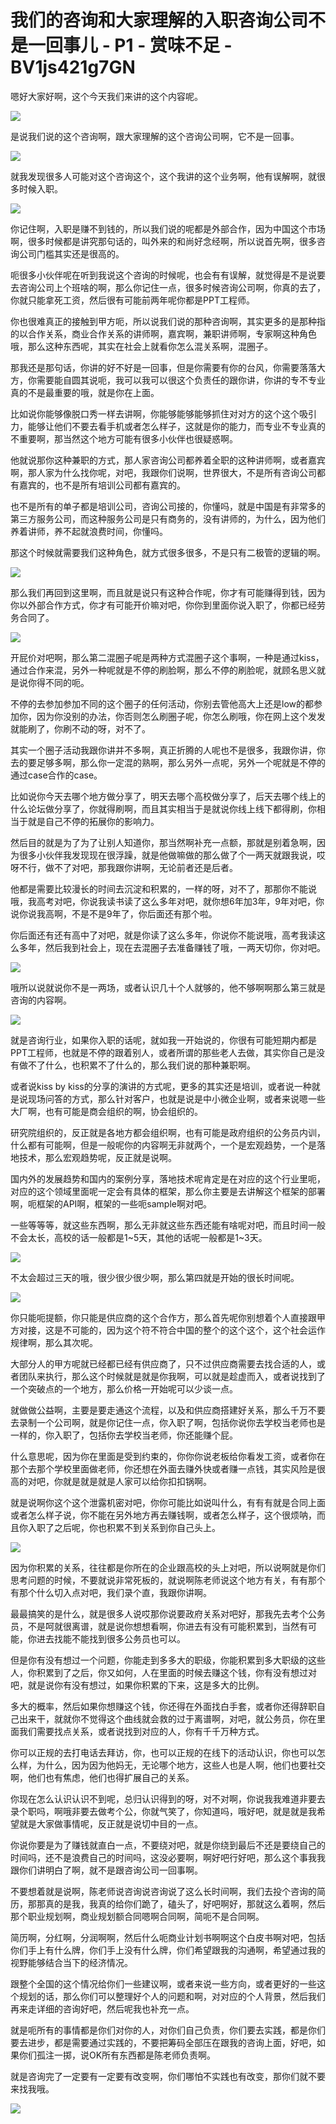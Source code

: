 # 我们的咨询和大家理解的入职咨询公司不是一回事儿 - P1 - 赏味不足 - BV1js421g7GN

嗯好大家好啊，这个今天我们来讲的这个内容呢。

![](img/67a2e4677ab62d783d052e3a6e00702e_1.png)

是说我们说的这个咨询啊，跟大家理解的这个咨询公司啊，它不是一回事。

![](img/67a2e4677ab62d783d052e3a6e00702e_3.png)

就我发现很多人可能对这个咨询这个，这个我讲的这个业务啊，他有误解啊，就很多时候入职。

![](img/67a2e4677ab62d783d052e3a6e00702e_5.png)

你记住啊，入职是赚不到钱的，所以我们说的呢都是外部合作，因为中国这个市场啊，很多时候都是讲究那句话的，叫外来的和尚好念经啊，所以说首先啊，很多咨询公司门槛其实还是很高的。

呃很多小伙伴呢在听到我说这个咨询的时候呢，也会有有误解，就觉得是不是说要去咨询公司上个班啥的啊，那么你记住一点，很多时候咨询公司啊，你真的去了，你就只能拿死工资，然后很有可能前两年呢你都是PPT工程师。

你也很难真正的接触到甲方呃，所以说我们说的那种咨询啊，其实更多的是那种指的以合作关系，商业合作关系的讲师啊，嘉宾啊，兼职讲师啊，专家啊这种角色哦，那么这种东西呢，其实在社会上就看你怎么混关系啊，混圈子。

那我还是那句话，你讲的好不好是一回事，但是你需要有你的台风，你需要落落大方，你需要能自圆其说呃，我可以我可以很这个负责任的跟你讲，你讲的专不专业真的不是最重要的哦，就是你在上面。

比如说你能够像脱口秀一样去讲啊，你能够能够能够抓住对对方的这个这个吸引力，能够让他们不要去看手机或者怎么样子，这就是你的能力，而专业不专业真的不重要啊，那当然这个地方可能有很多小伙伴也很疑惑啊。

他就说那你这种兼职的方式，那人家咨询公司都养着全职的这种讲师啊，或者嘉宾啊，那人家为什么找你呢，对吧，我跟你们说啊，世界很大，不是所有咨询公司都有嘉宾的，也不是所有培训公司都有嘉宾的。

也不是所有的单子都是培训公司，咨询公司接的，你懂吗，就是中国是有非常多的第三方服务公司，而这种服务公司是只有商务的，没有讲师的，为什么，因为他们养着讲师，养不起就浪费时间，你懂吗。

那这个时候就需要我们这种角色，就方式很多很多，不是只有二极管的逻辑的啊。

![](img/67a2e4677ab62d783d052e3a6e00702e_7.png)

那么我们再回到这里啊，而且就是说只有这种合作呢，你才有可能赚得到钱，因为你以外部合作方式，你才有可能开价嘛对吧，你你到里面你说入职了，你都已经劳务合同了。



![](img/67a2e4677ab62d783d052e3a6e00702e_9.png)

开屁价对吧啊，那么第二混圈子呢是两种方式混圈子这个事啊，一种是通过kiss，通过合作来混，另外一种呢就是不停的刷脸啊，那么不停的刷脸呢，就顾名思义就是说你得不同的呃。

不停的去参加参加不同的这个圈子的任何活动，你别去管他高大上还是low的都参加你，因为你没别的办法，你否则怎么刷圈子呢，你怎么刷哦，你在网上这个发发就能刷了，你刷不动的呀，对不了。

其实一个圈子活动我跟你讲并不多啊，真正折腾的人呢也不是很多，我跟你讲，你去的要足够多啊，那么你一定混的熟啊，那么另外一点呢，另外一个呢就是不停的通过case合作的case。

比如说你今天去哪个地方做分享了，明天去哪个高校做分享了，后天去哪个线上的什么论坛做分享了，你就得刷啊，而且其实相当于是就说你线上线下都得刷，你相当于就是自己不停的拓展你的影响力。

然后目的就是为了为了让别人知道你，那当然啊补充一点额，那就是别着急啊，因为很多小伙伴我发现现在很浮躁，就是他做嘛做的那么做了个一两天就跟我说，哎呀不行，做不了对吧，那我跟你讲啊，无论前者还是后者。

他都是需要比较漫长的时间去沉淀和积累的，一样的呀，对不了，那那你不能说哦，我高考对吧，你说我读书读了这么多年对吧，就你想6年加3年，9年对吧，你说你说我高啊，不是不是9年了，你后面还有那个啦。

你后面还有还有高中了对吧，就是你读了这么多年，你说你不能说哦，高考我读这么多年，然后我到社会上，现在去混圈子去准备赚钱了哦，一两天切你，你对吧。



![](img/67a2e4677ab62d783d052e3a6e00702e_11.png)

哦所以说就说你不是一两场，或者认识几十个人就够的，他不够啊啊那么第三就是咨询的内容啊。

![](img/67a2e4677ab62d783d052e3a6e00702e_13.png)

就是咨询行业，如果你入职的话呢，就如我一开始说的，你很有可能短期内都是PPT工程师，也就是不停的跟着别人，或者所谓的那些老人去做，其实你自己是没有做不了什么，也积累不了什么的，那么我们说的那种兼职啊。

或者说kiss by kiss的分享的演讲的方式呢，更多的其实还是培训，或者说一种就是说现场问答的方式，那么针对客户，也就是说是中小微企业啊，或者来说嗯一些大厂啊，也有可能是商会组织的啊，协会组织的。

研究院组织的，反正就是各地方都会组织啊，也有可能是政府组织的公务员内训，什么都有可能啊，但是一般呢你的内容啊无非就两个，一个是宏观趋势，一个是落地技术，那么宏观趋势呢，反正就是说啊。

国内外的发展趋势和国内的案例分享，落地技术呢肯定是在对应的这个行业里呃，对应的这个领域里面呢一定会有具体的框架，那么你主要是去讲解这个框架的部署啊，呃框架的API啊，框架的一些呃sample啊对吧。

一些等等等，就这些东西啊，那么无非就这些东西还能有啥呢对吧，而且时间一般不会太长，高校的话一般都是1~5天，其他的话呢一般都是1~3天。



![](img/67a2e4677ab62d783d052e3a6e00702e_15.png)

不太会超过三天的哦，很少很少很少啊，那么第四就是开始的很长时间呢。

![](img/67a2e4677ab62d783d052e3a6e00702e_17.png)

你只能呃提额，你只能是供应商的这个合作方，那么首先呢你别想着个人直接跟甲方对接，这是不可能的，因为这个符不符合中国的整个的这个这个，这个社会运作规律啊，那么其次呢。

大部分人的甲方呢就已经都已经有供应商了，只不过供应商需要去找合适的人，或者团队来执行，那么这个时候就是就是你我啊，可以就是趁虚而入，或者说找到了一个突破点的一个地方，那么价格一开始呢可以少谈一点。

就做做公益啊，主要是要走通这个流程，以及和供应商搭建好关系，那么千万不要去录制一个公司啊，就是你记住一点，你入职了啊，包括你说你去学校当老师也是一样的，你入职了，包括你去学校当老师，你还能赚个屁。

什么意思呢，因为你在里面是受到约束的，你你你说老板给你看发工资，或者你在那个去那个学校里面做老师，你还想在外面去赚外快或者赚一点钱，其实风险是很高的对吧，你就是就是就是人家可以给你扣扣锅啊。

就是说啊你这个这个泄露机密对吧，你你可能比如说叫什么，有有有就是合同上面或者怎么样子说，你不能在另外地方再去赚钱啊，或者怎么样子，这个很烦呐，而且你入职了之后呢，你也积累不到关系到你自己头上。



![](img/67a2e4677ab62d783d052e3a6e00702e_19.png)

因为你积累的关系，往往都是你所在的企业跟高校的头上对吧，所以说啊就是你们思考问题的时候，不要就说非常死板的，就说啊陈老师说这个地方有关，有有那个有那个什么切入点对吧，我们录个直，我跟你讲啊。

最最搞笑的是什么，就是很多人说哎那你说要政府关系对吧好，那我先去考个公务员，不是呵就很离谱，就是说你想想看啊，你进去有没有可能积累到，当然有可能，你进去找能不能找到很多公务员也可以。

但是你有没有想过一个问题，你能走到多多大的职级，你能积累到多大职级的这些人，你积累到了之后，你又如何，人在里面的时候去赚这个钱，你有没有想过对吧，就是说你有没有想过，如果你积累的下来，这是多大的比例。

多大的概率，然后如果你想赚这个钱，你还得在外面找白手套，或者你还得辞职自己出来干，就就你不觉得这个曲线就会救的过于离谱啊，对吧，就公务员，你在里面我们需要找点关系，或者说找到对应的人，你有千千万种方式。

你可以正规的去打电话去拜访，你，也可以正规的在线下的活动认识，你也可以怎么样，为什么，因为因为他妈无，无论哪个地方，这些人也是人啊，他们也要社交啊，他们也有焦虑，他们也得扩展自己的关系。

你现在怎么认识认识不到呢，总归认识得到的呀，对不对啊，你说我我难道非要去录个职吗，啊哦非要去做考个公，你就气笑了，你知道吗，哦好吧，就是就是我希望就是大家做事情呢，反正就是说切中目的一点。

你说你要是为了赚钱就直白一点，不要绕对吧，就是你绕到最后不还是要绕自己的时间吗，还不是浪费自己的时间吗，这没必要啊，啊好吧行好吧，那么这个事我我跟你们讲明白了啊，就不是跟咨询公司一回事啊。

不要想着就是说啊，陈老师说咨询说咨询说了这么长时间啊，我们去投个咨询的简历，那那真的是我，我真的给你们跪了，磕头了，好吧啊好，那就这么着啊，然后那个职业规划啊，商业规划额合同嗯啊合同啊，简呃不是合同啊。

简历啊，分红啊，分润啊啊，然后什么呃商业计划书啊啊这个白皮书啊对吧，包括你们手上有什么牌，你们手上没有什么牌，你们希望跟我的沟通啊，希望通过我的视野能够结合当下的经济情况。

跟整个全国的这个情况给你们一些建议啊，或者来说一些方向，或者更好的一些这个规划的话，那么你们可以整理好个人的问题和啊，对对应的个人背景，然后我们再来走详细的咨询好吧，然后呢我也补充一点。

就是呃所有的事情都是你们对你的人，对你们自己负责，你们要去实践，都是你们要去进步，都是需要通过实践的，不要把筹码全部压在跟我的咨询上面，好吧，如果你们孤注一掷，说OK所有东西都是陈老师负责啊。

就是咨询完了一定要有一定要有改变啊，你们哪怕不实践也有改变，那你们就不要来找我哦。

![](img/67a2e4677ab62d783d052e3a6e00702e_21.png)